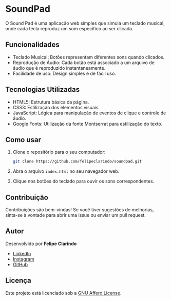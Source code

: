 # SoundPad

O Sound Pad é uma aplicação web simples que simula um teclado musical, onde cada tecla reproduz um som específico ao ser clicada.

## Funcionalidades

- Teclado Musical: Botões representam diferentes sons quando clicados.
- Reprodução de Áudio: Cada botão está associado a um arquivo de áudio que é reproduzido instantaneamente.
- Facilidade de uso: Design simples e de fácil uso.

## Tecnologias Utilizadas

- HTML5: Estrutura básica da página.
- CSS3: Estilização dos elementos visuais.
- JavaScript: Lógica para manipulação de eventos de clique e controle de áudio.
- Google Fonts: Utilização da fonte Montserrat para estilização do texto.

## Como usar

1. Clone o repositório para o seu computador:

   ```bash
   git clone https://github.com/felipeclarindo/soundpad.git
   ```

2. Abra o arquivo `index.html` no seu navegador web.

3. Clique nos botões do teclado para ouvir os sons correspondentes.

## Contribuição

Contribuições são bem-vindas! Se você tiver sugestões de melhorias, sinta-se à vontade para abrir uma issue ou enviar um pull request.

## Autor

 Desenvolvido por **Felipe Clarindo**
  - [LinkedIn](https://www.linkedin.com/in/felipe-clarindo-934578289/)
  - [Instagram](https://www.instagram.com/lipethegoat)
  - [GitHub](https://github.com/felipeclarindo)

## Licença

Este projeto está licenciado sob a [GNU Affero License](https://www.gnu.org/licenses/agpl-3.0.html).
